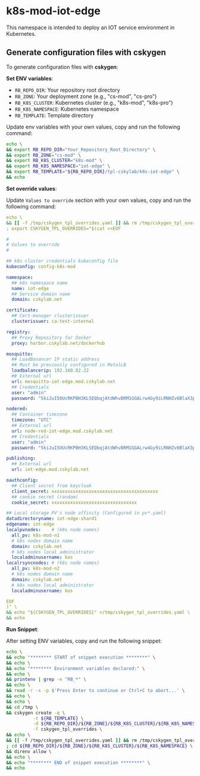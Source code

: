# k8s-mod-iot-edge

This namespace is intended to deploy an IOT service environment in Kubernetes.

## Generate configuration files with cskygen

To generate configuration files with **cskygen**:

**Set ENV variables**:

- `RB_REPO_DIR`: Your repository root directory
- `RB_ZONE`: Your deployment zone (e.g., "cs-mod", "cs-pro")
- `RB_K8S_CLUSTER`: Kubernetes cluster (e.g., "k8s-mod", "k8s-pro")
- `RB_K8S_NAMESPACE`: Kubernetes namespace
- `RB_TEMPLATE`: Template directory

Update env variables with your own values, copy and run the following command:

```bash
echo \
&& export RB_REPO_DIR="Your_Repository_Root_Directory" \
&& export RB_ZONE="cs-mod" \
&& export RB_K8S_CLUSTER="k8s-mod" \
&& export RB_K8S_NAMESPACE="iot-edge" \
&& export RB_TEMPLATE="${RB_REPO_DIR}/tpl-cskylab/k8s-iot-edge" \
&& echo
```

**Set override values**:

Update `Values to override` section with your own values, copy and run the following command:

```yaml
echo \
&& [[ -f /tmp/cskygen_tpl_overrides.yaml ]] && rm /tmp/cskygen_tpl_overrides.yaml \
; export CSKYGEN_TPL_OVERRIDES="$(cat <<EOF

#
# Values to override
#

## k8s cluster credentials kubeconfig file
kubeconfig: config-k8s-mod

namespace:
  ## k8s namespace name
  name: iot-edge
  ## Service domain name
  domain: cskylab.net

certificate:
  ## Cert-manager clusterissuer
  clusterissuer: ca-test-internal

registry:
  ## Proxy Repository for Docker
  proxy: harbor.cskylab.net/dockerhub

mosquitto:
  ## LoadBanancer IP static address
  ## Must be previously configured in MetalLB
  loadbalancerip: 192.168.82.22
  ## External url
  url: mosquitto-iot-edge.mod.cskylab.net
  ## Credentials
  user: "admin"
  password: "5kiJuI5OUcRKPBH3KLSEQbqjAtdWhvBRM1GGALrw4Gy9iLRNHZv6BlaX3pNA8kQY"

nodered:
  ## Container timezone
  timezone: "UTC"
  ## External url
  url: node-red-iot-edge.mod.cskylab.net
  ## Credentials
  user: "admin"
  password: "5kiJuI5OUcRKPBH3KLSEQbqjAtdWhvBRM1GGALrw4Gy9iLRNHZv6BlaX3pNA8kQY"

publishing:
  ## External url
  url: iot-edge.mod.cskylab.net

oauthconfig:
  ## Client secret from keycloak
  client_secret: xxxxxxxxxxxxxxxxxxxxxxxxxxxxxxxxxxxxxxxx
  ## cookie secret (random)
  cookie_secret: xxxxxxxxxxxxxxxxxxxxxxxxxxxxxxxx

## Local storage PV's node affinity (Configured in pv*.yaml)
datadirectoryname: iot-edge-shard1
edgename: iot-edge
localpvnodes:    # (k8s node names)
  all_pv: k8s-mod-n1
  # k8s nodes domain name
  domain: cskylab.net
  # k8s nodes local administrator
  localadminusername: kos
localrsyncnodes: # (k8s node names)
  all_pv: k8s-mod-n2
  # k8s nodes domain name
  domain: cskylab.net
  # k8s nodes local administrator
  localadminusername: kos

EOF
)" \
&& echo "${CSKYGEN_TPL_OVERRIDES}" >/tmp/cskygen_tpl_overrides.yaml \
&& echo
```

**Run Snippet**:

After setting ENV variables, copy and run the following snippet:

```bash
echo \
&& echo "******** START of snippet execution ********" \
&& echo \
&& echo "******** Environment variables declared:" \
&& echo \
&& printenv | grep -e "RB_*" \
&& echo \
&& read -r -s -p $'Press Enter to continue or Ctrl+C to abort...' \
&& echo \
&& echo \
&& cd /tmp \
&& cskygen create -q \
          -t ${RB_TEMPLATE} \
          -d ${RB_REPO_DIR}/${RB_ZONE}/${RB_K8S_CLUSTER}/${RB_K8S_NAMESPACE} \
          -f cskygen_tpl_overrides \
&& echo \
&& [[ -f /tmp/cskygen_tpl_overrides.yaml ]] && rm /tmp/cskygen_tpl_overrides.yaml \
; cd ${RB_REPO_DIR}/${RB_ZONE}/${RB_K8S_CLUSTER}/${RB_K8S_NAMESPACE} \
&& direnv allow \
&& echo \
&& echo "******** END of snippet execution ********" \
&& echo
```
